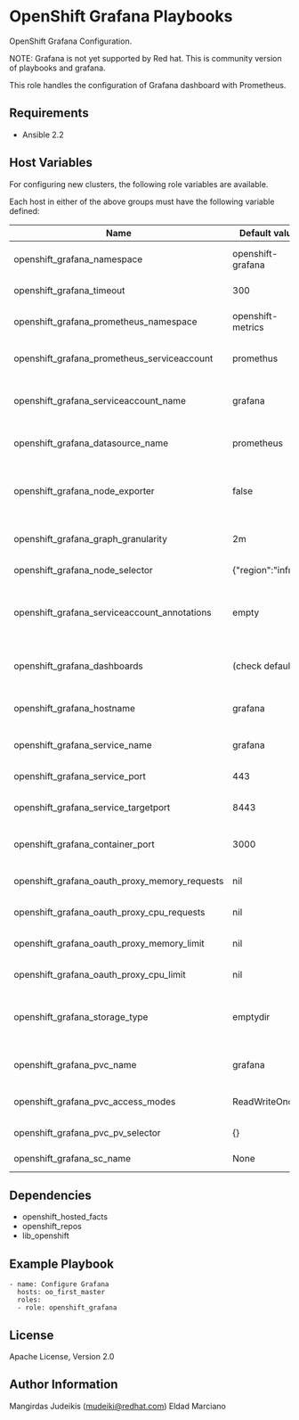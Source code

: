 OpenShift Grafana Playbooks
===========================

OpenShift Grafana Configuration.

NOTE: Grafana is not yet supported by Red hat. This is community version of playbooks and grafana.

This role handles the configuration of Grafana dashboard with Prometheus.

Requirements
------------

* Ansible 2.2


Host Variables
--------------

For configuring new clusters, the following role variables are available.

Each host in either of the above groups must have the following variable
defined:

| Name                                         | Default value     | Description                                  |
|----------------------------------------------|-------------------|----------------------------------------------|
| openshift_grafana_namespace                  | openshift-grafana | Default grafana namespace                    |
| openshift_grafana_timeout                    | 300               | Default pod wait timeout                     |
| openshift_grafana_prometheus_namespace       | openshift-metrics | Default prometheus namespace                 |
| openshift_grafana_prometheus_serviceaccount  | promethus         | Prometheus service account                   |
| openshift_grafana_serviceaccount_name        | grafana           | Grafana service account name                 |
| openshift_grafana_datasource_name            | prometheus        | Default datasource name                      |
| openshift_grafana_node_exporter              | false             | Do we want to deploy node exported dashboard |
| openshift_grafana_graph_granularity          | 2m                | Default dashboard granularity                |
| openshift_grafana_node_selector              | {"region":"infra"}| Default node selector                        |
| openshift_grafana_serviceaccount_annotations | empty             | Additional service account annotation list   |
| openshift_grafana_dashboards                 | (check defaults)  | Additional list of dashboards to deploy      |
| openshift_grafana_hostname                   | grafana           | Grafana route hostname                       |
| openshift_grafana_service_name               | grafana           | Grafana Service name                         |
| openshift_grafana_service_port               | 443               | Grafana service port                         |
| openshift_grafana_service_targetport         | 8443              | Grafana TargetPort to auth proxy             |
| openshift_grafana_container_port             | 3000              | Grafana container port                       |
| openshift_grafana_oauth_proxy_memory_requests| nil               | OAuthProxy memory request                    |
| openshift_grafana_oauth_proxy_cpu_requests   | nil               | OAuthProxy CPY request                       |
| openshift_grafana_oauth_proxy_memory_limit   | nil               | OAuthProxy Memory Limit                      |
| openshift_grafana_oauth_proxy_cpu_limit      | nil               | OAuthProxy CPY limit                         |
| openshift_grafana_storage_type               | emptydir          | Default grafana storage type [emptydir, pvc] |
| openshift_grafana_pvc_name                   | grafana           | Grafana Storage Claim name                   |
| openshift_grafana_pvc_access_modes           | ReadWriteOnce     | Grafana Storage Claim mode                   |
| openshift_grafana_pvc_pv_selector            | {}                | Grafana PV Selector                          |
| openshift_grafana_sc_name                    | None              | StorageClass name to use                     |

Dependencies
------------

* openshift_hosted_facts
* openshift_repos
* lib_openshift

Example Playbook
----------------

```
- name: Configure Grafana
  hosts: oo_first_master
  roles:
  - role: openshift_grafana
```

License
-------

Apache License, Version 2.0

Author Information
------------------

Mangirdas Judeikis (mudeiki@redhat.com)
Eldad Marciano
